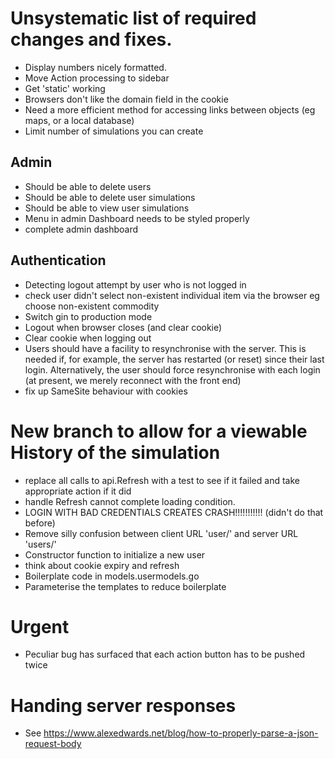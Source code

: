 # Unsystematic list of required changes and fixes.  

* Display numbers nicely formatted.
* Move Action processing to sidebar  
* Get 'static' working  
* Browsers don't like the domain field in the cookie  
* Need a more efficient method for accessing links between objects (eg maps, or a local database)
* Limit number of simulations you can create 
  
## Admin
* Should be able to delete users 
* Should be able to delete user simulations 
* Should be able to view user simulations
* Menu in admin Dashboard needs to be styled properly
* complete admin dashboard  
  
## Authentication    
* Detecting logout attempt by user who is not logged in 
* check user didn't select non-existent individual item via the browser eg choose non-existent commodity 
* Switch gin to production mode
* Logout when browser closes (and clear cookie)  
* Clear cookie when logging out  
* Users should have a facility to resynchronise with the server. This is needed if, for example, the server has restarted (or reset) 
since their last login. Alternatively, the user should force resynchronise with each login (at present, we merely reconnect with the front end) 
* fix up SameSite behaviour with cookies


# New branch to allow for a viewable History of the simulation
* replace all calls to api.Refresh with a test to see if it failed and take appropriate action if it did
* handle Refresh cannot complete loading condition.
* LOGIN WITH BAD CREDENTIALS CREATES CRASH!!!!!!!!!!! (didn't do that before)
* Remove silly confusion between client URL 'user/' and server URL 'users/'
* Constructor function to initialize a new user
* think about cookie expiry and refresh
* Boilerplate code in models.usermodels.go
* Parameterise the templates to reduce boilerplate

# Urgent
* Peculiar bug has surfaced that each action button has to be pushed twice

# Handing server responses

* See https://www.alexedwards.net/blog/how-to-properly-parse-a-json-request-body

